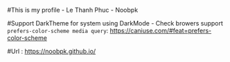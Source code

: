 #This is my profile - Le Thanh Phuc - Noobpk

#Support DarkTheme for system using DarkMode - Check browers support `prefers-color-scheme media query`: https://caniuse.com/#feat=prefers-color-scheme

#Url : https://noobpk.github.io/
